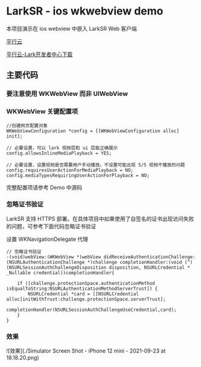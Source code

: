 # LarkSR - ios wkwebview demo

本项目演示在 ios webview 中嵌入 LarkSR Web 客户端

[平行云](https://www.pingxingyun.com/)

[平行云-Lark开发者中心下载](https://www.pingxingyun.com/devCenter.html)

## 主要代码

### 要注意使用 WKWebView 而非 UIWebView

### WKWebView 关键配置项

```oc
//创建网页配置对象
WKWebViewConfiguration *config = [[WKWebViewConfiguration alloc] init];

// 必要设置，可以 lark 视频层和 ui 层能正确展示
config.allowsInlineMediaPlayback = YES;

// 必要设置，设置视频是否需要用户手动播放。不设置可能出现 5/5 视频不播放的问题
config.requiresUserActionForMediaPlayback = NO;
config.mediaTypesRequiringUserActionForPlayback = NO;
```

完整配置项请参考 Demo 中源码

### 忽略证书验证

LarkSR 支持 HTTPS 部署。在具体项目中如果使用了自签名的证书出现访问失败的问题，可参考下面代码忽略证书验证

设置 WKNavigationDelegate 代理

```oc
// 忽略证书验证
-(void)webView:(WKWebView *)webView didReceiveAuthenticationChallenge:(NSURLAuthenticationChallenge *)challenge completionHandler:(void (^)(NSURLSessionAuthChallengeDisposition disposition, NSURLCredential * _Nullable credential))completionHandler{
    
    if ([challenge.protectionSpace.authenticationMethod isEqualToString:NSURLAuthenticationMethodServerTrust]) {
        NSURLCredential *card = [[NSURLCredential alloc]initWithTrust:challenge.protectionSpace.serverTrust];
        completionHandler(NSURLSessionAuthChallengeUseCredential,card);
    }
}
```

### 效果

![效果](./Simulator Screen Shot - iPhone 12 mini - 2021-09-23 at 18.18.20.png)